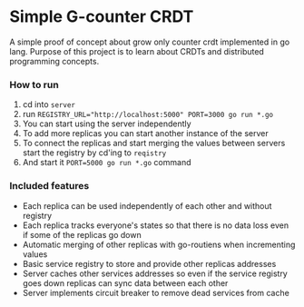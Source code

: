 # Simple G-counter CRDT

A simple proof of concept about grow only counter crdt implemented in go lang. Purpose of this project is to learn about CRDTs and distributed programming concepts.

### How to run

1. cd into `server`
2. run `REGISTRY_URL="http://localhost:5000" PORT=3000 go run *.go`
3. You can start using the server independently
4. To add more replicas you can start another instance of the server
5. To connect the replicas and start merging the values between servers start the registry by cd'ing to `reqistry`
6. And start it `PORT=5000 go run *.go` command

### Included features

- Each replica can be used independently of each other and without registry
- Each replica tracks everyone's states so that there is no data loss even if some of the replicas go down
- Automatic merging of other replicas with go-routiens when incrementing values
- Basic service registry to store and provide other replicas addresses
- Server caches other services addresses so even if the service registry goes down replicas can sync data between each other
- Server implements circuit breaker to remove dead services from cache
